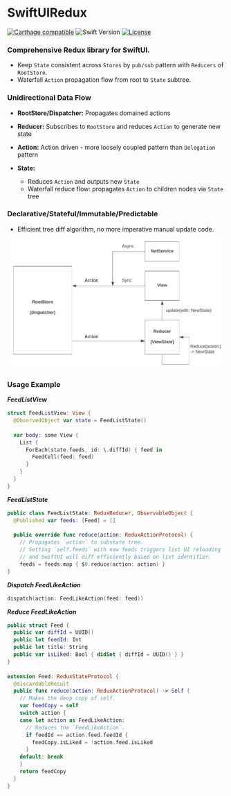 # SwiftUIRedux

[![Carthage compatible](https://img.shields.io/badge/Carthage-compatible-4BC51D.svg?style=flat)](https://github.com/Carthage/Carthage)
![Swift Version](https://img.shields.io/badge/swift-5.1-orange.svg)
[![License](https://img.shields.io/cocoapods/l/ReactiveListViewKit.svg?style=flat)](http://cocoapods.org/pods/ReactiveListViewKit)

### Comprehensive Redux library for SwiftUI.

 * Keep `State` consistent across `Stores` by `pub/sub` pattern with `Reducers` of `RootStore`.
 * Waterfall `Action` propagation flow from root to `State` subtree.
  
### Unidirectional Data Flow
 * **RootStore/Dispatcher:** Propagates domained actions 

 * **Reducer:** Subscribes to `RootStore` and reduces `Action` to generate new state

 * **Action:** Action driven - more loosely coupled pattern than `Delegation` pattern
    
 * **State:**
   * Reduces `Action` and outputs new `State`
   * Waterfall reduce flow: propagates `Action` to children nodes via `State` tree
 
### Declarative/Stateful/Immutable/Predictable
  * Efficient tree diff algorithm, no more imperative manual update code. 

<img src="./Docs/Redux.jpeg" width="600">

### Usage Example

***FeedListView***

```swift
struct FeedListView: View {
  @ObservedObject var state = FeedListState()
  
  var body: some View {
    List {
      ForEach(state.feeds, id: \.diffId) { feed in
        FeedCell(feed: feed)
      }
    }
  }
}

```

***FeedListState***

```swift
public class FeedListState: ReduxReducer, ObservableObject {  
  @Published var feeds: [Feed] = []
  
  public override func reduce(action: ReduxActionProtocol) {
    // Propagates `action` to substate tree.
    // Setting `self.feeds` with new feeds triggers list UI reloading 
    // and SwiftUI will diff efficiently based on list identifier.
    feeds = feeds.map { $0.reduce(action: action) }
}
```

***Dispatch FeedLikeAction***

```swift
dispatch(action: FeedLikeAction(feed: feed))
```

***Reduce FeedLikeAction***

```swift
public struct Feed {
  public var diffId = UUID()
  public let feedId: Int
  public let title: String
  public var isLiked: Bool { didSet { diffId = UUID() } }     
}

extension Feed: ReduxStateProtocol {
  @discardableResult
  public func reduce(action: ReduxActionProtocol) -> Self {
    // Makes the deep copy of self.
    var feedCopy = self    
    switch action {
    case let action as FeedLikeAction:
      // Reduces the `FeedLikeAction`.
      if feedId == action.feed.feedId {
        feedCopy.isLiked = !action.feed.isLiked
      }
    default: break
    }
    return feedCopy
  }
}
```

